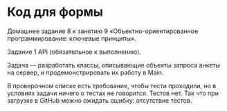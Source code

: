 # Код для формы

Домашнее задание 8 к занятию 9 «Объектно-ориентированное программирование: ключевые принципы».

Задание 1 API (обязательное к выполнению).

Задача — разработать классы, описывающие объекты запроса анкеты на сервер, и продемонстрировать их работу в Main.

В проверочном списке есть требование, чтобы тести проходили, но в условиях задачи ничего о тестах не говорится. Тестов нет. Так что при загрузке в GitHub можно ожидать ошибку: отсутствие тестов.
